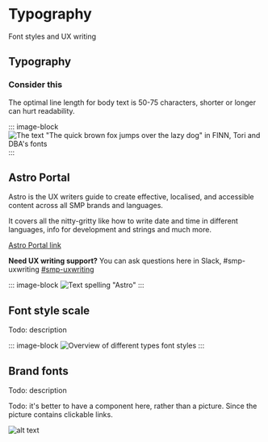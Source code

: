 # Typography
Font styles and UX writing

## Typography
### Consider this
The optimal line length for body text is 50-75 characters, shorter or longer can hurt readability.

::: image-block
![The text "The quick brown fox jumps over the lazy dog" in FINN, Tori and DBA's fonts](/images/foundations/typography.png)
:::

## Astro Portal
Astro is the UX writers guide to create effective, localised, and accessible content across all SMP brands and languages.

It covers all the nitty-gritty like how to write date and time in different languages, info for development and strings and much more.

[Astro Portal link](https://zeroheight.com/05b2d7be6/p/3162dd-astro-content-style-guide)

**Need UX writing support?** You can ask questions here in Slack, #smp-uxwriting [#smp-uxwriting](https://sch-chat.slack.com/archives/C05A5JGK269)


::: image-block
![Text spelling "Astro"](/images/foundations/astro.png)
:::

## Font style scale
Todo: description

::: image-block
![Overview of different types font styles](/images/foundations/font-style-scale.png)
:::

## Brand fonts
Todo: description

Todo: it's better to have a component here, rather than a picture. Since the picture contains clickable links.

![alt text](https://i.imgur.com/OvMZBs9.jpg)